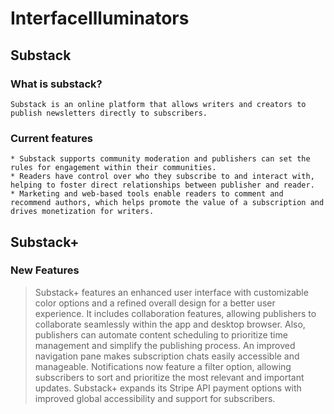 # InterfaceIlluminators
## Substack
### What is substack?
    Substack is an online platform that allows writers and creators to publish newsletters directly to subscribers.
### Current features
    * Substack supports community moderation and publishers can set the rules for engagement within their communities. 
    * Readers have control over who they subscribe to and interact with, helping to foster direct relationships between publisher and reader. 
    * Marketing and web-based tools enable readers to comment and recommend authors, which helps promote the value of a subscription and drives monetization for writers.

## Substack+
### New Features 
> Substack+ features an enhanced user interface with customizable color options and a refined overall design for a better user experience. It includes collaboration features, allowing publishers to collaborate seamlessly within the app and desktop browser. Also, publishers can automate content scheduling to prioritize time management and simplify the publishing process. An improved navigation pane makes subscription chats easily accessible and manageable. Notifications now feature a filter option, allowing subscribers to sort and prioritize the most relevant and important updates. Substack+ expands its Stripe API payment options with improved global accessibility and support for subscribers. 

